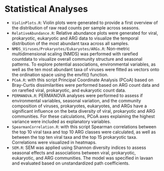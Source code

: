 # Statistical Analyses
- `ViolinPlots.R`: Violin plots were generated to provide a first overview of the distribution of raw read counts per sample across seasons.
- `RelativeAbundance.R`: Relative abundance plots were generated for viral, prokaryotic, eukaryotic and ARG data to visualize the temporal distribution of the most abundant taxa across all samples.
- `NMDS_Viruses/Prokaryotes/Eukaryotes/ARGs.R`: Non-metric multidimensional scaling (NMDS) was performed with rarefied countdata to visualize overall community structure and seasonal patterns. To explore potential associations, environmental variables, as well as the ten most abundant taxa of viruses were fitted as vectors onto the ordination space using the envfit() function.
- `PCoA.R`: with this script Principal Coordinate Analysis (PCoA) based on Bray-Curtis dissimilarities were performed based on ARG count data and on rarefied viral, prokaryotic, and eukaryotic count data.
- `PERMANOVA.R`: PERMANOVA analyses were performed to assess if environmental variables, seasonal variation, and the community composition of viruses, prokaryotes, eukaryotes, and ARGs have a significant influence on the beta diversity of viral, prokaryotic and ARG communities. For these calculations, PCoA axes explaining the highest variance were included as explanatory variables.
- `SpearmanCorrelation.R`: with this script Spearman correlations between the top 10 viral taxa and top 10 ARG classes were calculated, as well as between the top ten viral taxa and the top 15 prokaryotic taxa. Correlations were visualized in heatmaps.
- `SEM.R`: SEM was applied using Shannon diversity indices to assess seasonal effects and associations between viral, prokaryotic, eukaryotic, and ARG communities. The model was specified in lavaan and evaluated based on unstandardized path coefficients.

